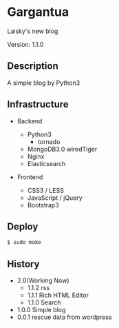 Gargantua
===
Laisky's new blog

Version: 1.1.0

## Description

A simple blog by Python3

## Infrastructure

- Backend
    - Python3
        - tornado
    - MongoDB3.0 wiredTiger
    - Nginx
    - Elasticsearch

- Frontend
    - CSS3 / LESS
    - JavaScript / jQuery
    - Bootstrap3

## Deploy

```sh
$ sudo make
```

## History

- 2.0(Working Now)
    - 1.1.2 rss
    - 1.1.1 Rich HTML Editor
    - 1.1.0 Search
- 1.0.0 Simple blog
- 0.0.1 rescue data from wordpress
